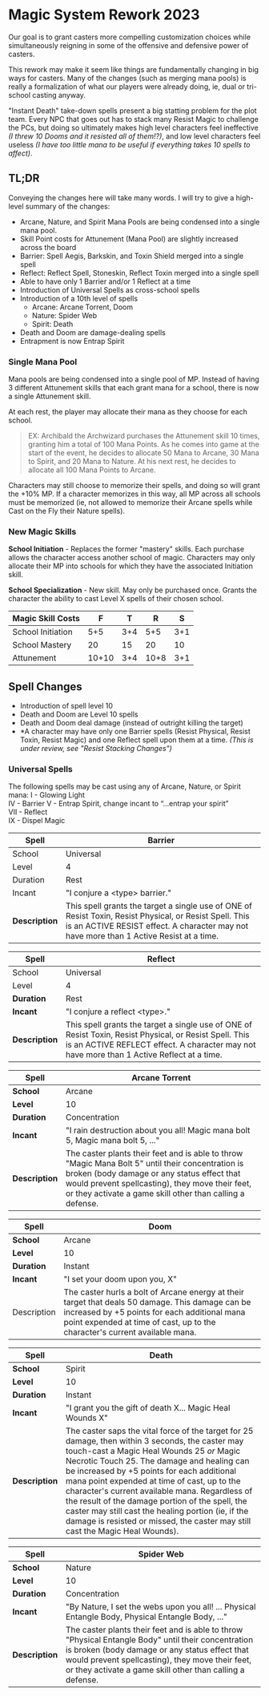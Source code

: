 # Magic System Rework 2023 #

Our goal is to grant casters more compelling customization choices while simultaneously reigning in some of the offensive and defensive power of casters.

This rework may make it seem like things are fundamentally changing in big ways for casters. Many of the changes (such as merging mana pools) is really a formalization of what our players were already doing, ie, dual or tri-school casting anyway.

"Instant Death" take-down spells present a big statting problem for the plot team. Every NPC that goes out has to stack many Resist Magic to challenge the PCs, but doing so ultimately makes high level characters feel ineffective _(I threw 10 Dooms and it resisted all of them!?)_, and low level characters feel useless _(I have too little mana to be useful if everything takes 10 spells to affect)_.



## TL;DR ##
Conveying the changes here will take many words. I will try to give a high-level summary of the changes:

- Arcane, Nature, and Spirit Mana Pools are being condensed into a single mana pool.
- Skill Point costs for Attunement (Mana Pool) are slightly increased across the board
- Barrier: Spell Aegis, Barkskin, and Toxin Shield merged into a single spell
- Reflect: Reflect Spell, Stoneskin, Reflect Toxin merged into a single spell
- Able to have only 1 Barrier and/or 1 Reflect at a time
- Introduction of Universal Spells as cross-school spells
- Introduction of a 10th level of spells
    - Arcane: Arcane Torrent, Doom 
    - Nature: Spider Web
    - Spirit: Death
- Death and Doom are damage-dealing spells
- Entrapment is now Entrap Spirit

### Single Mana Pool ###
Mana pools are being condensed into a single pool of MP. Instead of having 3 different Attunement skills that each grant mana for a school, there is now a single Attunement skill.

At each rest, the player may allocate their mana as they choose for each school.

> EX: Archibald the Archwizard purchases the Attunement skill 10 times, granting him a total of 100 Mana Points. As he comes into game at the start of the event, he decides to allocate 50 Mana to Arcane, 30 Mana to Spirit, and 20 Mana to Nature. At his next rest, he decides to allocate all 100 Mana Points to Arcane.

Characters may still choose to memorize their spells, and doing so will grant the +10% MP. If a character memorizes in this way, all MP across all schools must be memorized (ie, not allowed to memorize their Arcane spells while Cast on the Fly their Nature spells).

### New Magic Skills ###
**School Initiation** - Replaces the former "mastery" skills. Each purchase allows the character access another school of magic. Characters may only allocate their MP into schools for which they have the associated Initiation skill.

**School Specialization** - New skill. May only be purchased once. Grants the character the ability to cast Level X spells of their chosen school.

| Magic Skill Costs | F     | T   | R    | S   |
|-------------------|-------|-----|------|-----|
| School Initiation | 5+5   | 3+4 | 5+5  | 3+1 |
| School Mastery    | 20    | 15  | 20   | 10  |
| Attunement        | 10+10 | 3+4 | 10+8 | 3+1 |

## Spell Changes ##
- Introduction of spell level 10
- Death and Doom are Level 10 spells
- Death and Doom deal damage (instead of outright killing the target)
- \*A character may have only one Barrier spells (Resist Physical, Resist Toxin, Resist Magic) and one Reflect spell upon them at a time. *(This is under review, see "Resist Stacking Changes")*

### Universal Spells ###

The following spells may be cast using any of Arcane, Nature, or Spirit mana:
I   - Glowing Light  
IV  - Barrier
V   - Entrap Spirit, change incant to “...entrap your spirit”  
VII - Reflect  
IX  - Dispel Magic  



| **Spell** | **Barrier** |
|-----------|-------------|
| School                 | Universal |
| Level                  | 4 |
| Duration               | Rest |
| Incant                 | "I conjure a \<type\> barrier." |
| **Description**        | This spell grants the target a single use of ONE of Resist Toxin, Resist Physical, or Resist Spell. This is an ACTIVE RESIST effect. A character may not have more than 1 Active Resist at a time. |



| **Spell**    | **Reflect**                                                                                                                                                                                          |
|--------------|------------------------------------------------------------------------------------------------------------------------------------------------------------------------------------------------------|
| School                 | Universal                                                                                                                                                                                            |
| Level                  | 4                                                                                                                                                                                                    |
| **Duration** | Rest                                                                                                                                                                                                 |
| **Incant**   | "I conjure a reflect \<type\>."                                                                                                                                                              |
| **Description** | This spell grants the target a single use of ONE of Resist Toxin, Resist Physical, or Resist Spell. This is an ACTIVE REFLECT effect. A character may not have more than 1 Active Reflect at a time. |

| **Spell**    | **Arcane Torrent**                                                                                                                                                                                                                                              |
|--------------|-----------------------------------------------------------------------------------------------------------------------------------------------------------------------------------------------------------------------------------------------------------------|
| **School**   | Arcane                                                                                                                                                                                                                                                          |
| **Level**    | 10                                                                                                                                                                                                                                                              |
| **Duration** | Concentration                                                                                                                                                                                                                                                   |
| **Incant**   | "I rain destruction about you all! Magic mana bolt 5, Magic mana bolt 5, ..."                                                                                                                                                                                   |
| **Description** | The caster plants their feet and is able to throw "Magic Mana Bolt 5" until their concentration is broken (body damage or any status effect that would prevent spellcasting), they move their feet, or they activate a game skill other than calling a defense. |

| **Spell**    | **Doom**                      |
|--------------|-------------------------------|
| **School**   | Arcane                        |
| **Level**    | 10                            |
| **Duration** | Instant                       |
| **Incant**   | "I set your doom upon you, X" |
| Description  | The caster hurls a bolt of Arcane energy at their target that deals 50 damage. This damage can be increased by +5 points for each additional mana point expended at time of cast, up to the character's current available mana. |

 

| **Spell**    | **Death**                                                |
|--------------|----------------------------------------------------------|
| **School**   | Spirit                                                   |
| **Level**    | 10                                                       |
| **Duration** | Instant                                                  |
| **Incant**   | "I grant you the gift of death X... Magic Heal Wounds X" |
| **Description** | The caster saps the vital force of the target for 25 damage, then within 3 seconds, the caster may touch-cast a Magic Heal Wounds 25 _or_ Magic Necrotic Touch 25. The damage and healing can be increased by +5 points for each additional mana point expended at time of cast, up to the character's current available mana. Regardless of the result of the damage portion of the spell, the caster may still cast the healing portion (ie, if the damage is resisted or missed, the caster may still cast the Magic Heal Wounds). |

| **Spell**    | **Spider Web**                                                                                    |
|--------------|---------------------------------------------------------------------------------------------------|
| **School**   | Nature                                                                                            |
| **Level**    | 10                                                                                                |
| **Duration** | Concentration                                                                                     |
| **Incant**   | "By Nature, I set the webs upon you all! ... Physical Entangle Body, Physical Entangle Body, ..." |
| **Description** | The caster plants their feet and is able to throw "Physical Entangle Body" until their concentration is broken (body damage or any status effect that would prevent spellcasting), they move their feet, or they activate a game skill other than calling a defense. |
